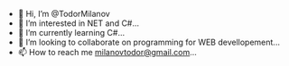 - 👋 Hi, I’m @TodorMilanov
- 👀 I’m interested in NET and C#...
- 🌱 I’m currently learning C#...
- 💞️ I’m looking to collaborate on programming for WEB devellopement...
- 📫 How to reach me milanovtodor@gmail.com...

<!---
TodorMilanov/TodorMilanov is a ✨ special ✨ repository because its `README.md` (this file) appears on your GitHub profile.
You can click the Preview link to take a look at your changes.
--->
